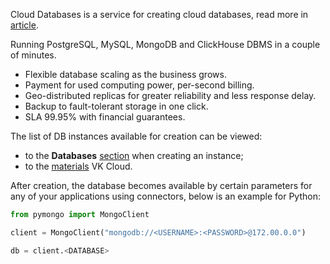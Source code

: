 Cloud Databases is a service for creating cloud databases, read more in [article](https://mcs.mail.ru/databases/).

Running PostgreSQL, MySQL, MongoDB and ClickHouse DBMS in a couple of minutes.

- Flexible database scaling as the business grows.
- Payment for used computing power, per-second billing.
- Geo-distributed replicas for greater reliability and less response delay.
- Backup to fault-tolerant storage in one click.
- SLA 99.95% with financial guarantees.

The list of DB instances available for creation can be viewed:

- to the **Databases** [section](https://mcs.mail.ru/app/services/databases/list) when creating an instance;
- to the [materials](https://mcs.mail.ru/databases/) VK Cloud.

After creation, the database becomes available by certain parameters for any of your applications using connectors, below is an example for Python:

```python
from pymongo import MongoClient

client = MongoClient("mongodb://<USERNAME>:<PASSWORD>@172.00.0.0")

db = client.<DATABASE>
```
